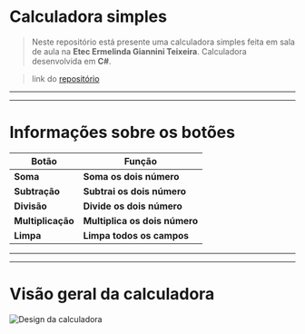 # Calculadora simples
>Neste repositório está presente uma calculadora simples feita em sala de aula na **Etec Ermelinda Giannini Teixeira**. Calculadora desenvolvida em **C#**.

>link do [repositório](https://github.com/JoeyBeckWheeler/Calculadora-Simples-CSharp "link para o repositório")
___
___

# Informações sobre os botões
| **Botão**| **Função** |
| -------  | ---------  |
|  **Soma**| **Soma os dois número**|
|  **Subtração** | **Subtrai os dois número**|
|  **Divisão**   | **Divide os dois número**|
|  **Multiplicação**   | **Multiplica os dois número**|
|  **Limpa**   | **Limpa todos os campos**|

___
___
# Visão geral da calculadora

![Design da calculadora](https://raw.githubusercontent.com/JoeyBeckWheeler/Calculadora-Simples-CSharp/main/Images/Calculadora.png)
